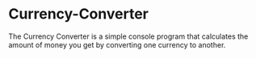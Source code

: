 # Currency-Converter

The Currency Converter is a simple console program that calculates the amount of money you get by converting one currency to another.
